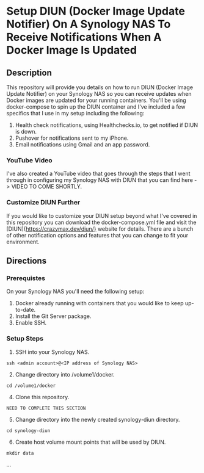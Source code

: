 # Setup DIUN (Docker Image Update Notifier) On A Synology NAS To Receive Notifications When A Docker Image Is Updated

## Description

This repository will provide you details on how to run DIUN (Docker Image Update Notifier) on your Synology NAS so you can receive updates when Docker images are updated for your running containers.  You'll be using docker-compose to spin up the DIUN container and I've included a few specifics that I use in my setup including the following:

1. Health check notifications, using Healthchecks.io, to get notified if DIUN is down.
2. Pushover for notifications sent to my iPhone.
3. Email notifications using Gmail and an app password.

### YouTube Video
I've also created a YouTube video that goes through the steps that I went through in configuring my Synology NAS with DIUN that you can find here -> VIDEO TO COME SHORTLY.

### Customize DIUN Further
If you would like to customize your DIUN setup beyond what I've covered in this repository you can download the docker-compose.yml file and visit the [DIUN]{https://crazymax.dev/diun/} website for details.  There are a bunch of other notification options and features that you can change to fit your environment. 

## Directions

### Prerequistes
On your Synology NAS you'll need the following setup:
1. Docker already running with containers that you would like to keep up-to-date.
2. Install the Git Server package.
3. Enable SSH.

### Setup Steps 
1. SSH into your Synology NAS.
```
ssh <admin account>@<IP address of Synology NAS>
```
2. Change directory into /volume1/docker. 
```
cd /volume1/docker
```
4. Clone this repository.
```
NEED TO COMPLETE THIS SECTION
```
5. Change directory into the newly created synology-diun directory.
```
cd synology-diun
```
6. Create host volume mount points that will be used by DIUN.
```
mkdir data
```
...
